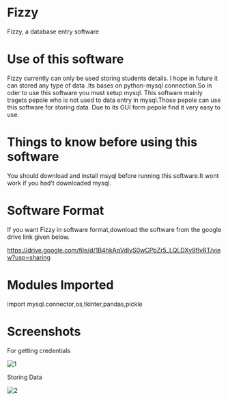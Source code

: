 # Fizzy

Fizzy, a database entry software

# Use of this software

Fizzy currently can only be used storing students details.
I hope in future it can stored any type of data .Its bases on python-mysql connection.So in oder to use this software you must setup mysql.
This software mainly tragets pepole who is not used to data entry in mysql.Those pepole can use this software for storing data.
Due to its GUI form pepole find it very easy to use.

# Things to know before using this software

You should download and install msyql before running this software.It wont work if you had't downloaded mysql.

# Software Format

If you want Fizzy in software format,download the software from the google drive link given below.

https://drive.google.com/file/d/1B4hkAqVdlyS0wCPbZr5_LQLDXy9flvRT/view?usp=sharing

# Modules Imported

import mysql.connector,os,tkinter,pandas,pickle

# Screenshots

For getting credentials


![1](https://user-images.githubusercontent.com/92664795/144005761-1c9bc186-ca22-4578-a898-c63c646824d7.PNG)

Storing Data


![2](https://user-images.githubusercontent.com/92664795/144005772-313ae1ce-52d4-49b5-92d1-4e43d619f601.PNG)


